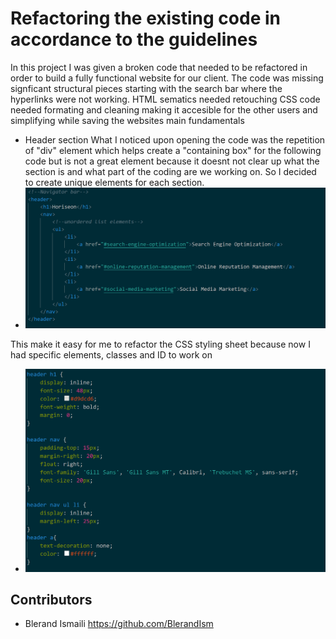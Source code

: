 # Refactoring the existing code in accordance to the guidelines

In this project I was given a broken code that needed to be refactored in order to build a fully functional website for our client. 
The code was missing signficant structural pieces starting with the search bar where the hyperlinks were not working. 
HTML sematics needed retouching
CSS code needed formating and cleaning making it accesible for the other users and simplifying while saving the websites main fundamentals

- Header section
What I noticed upon opening the code was the repetition of "div" element which helps create a "containing box" for the following code but is not a great element because it doesnt not clear up what the section is and what part of the coding are we working on. So I decided to create unique elements for each section. 
- ![Header after refactoring ](assets\images\navigation.bar.png)

This make it easy for me to refactor the CSS styling sheet because now I had specific elements, classes and ID to work on
- ![Css after refactoring ](assets\images\navigation.bar.css.png)
## Contributors 
- Blerand Ismaili <https://github.com/BlerandIsm>

